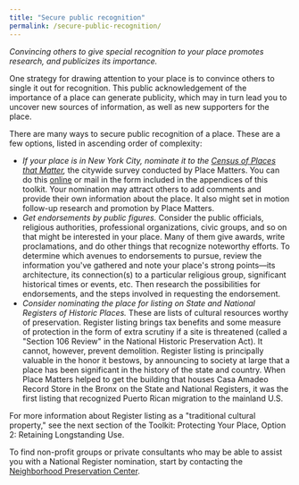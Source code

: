 ```yaml
---
title: "Secure public recognition"
permalink: /secure-public-recognition/
---
```


*Convincing others to give special recognition to your place promotes research, and publicizes its importance.*

One strategy for drawing attention to your place is to convince others
to single it out for recognition. This public acknowledgement of the
importance of a place can generate publicity, which may in turn lead you
to uncover new sources of information, as well as new supporters for the
place.

There are many ways to secure public recognition of a place. These are a
few options, listed in ascending order of complexity:

- *If your place is in New York City, nominate it to the [Census of Places that Matter](http://www.placematters.net/places),* the citywide survey conducted by Place Matters. You can do this [online](http://www.placematters.net) or mail in the form included in the appendices of this toolkit. Your nomination may attract others to add comments and provide their own information about the place. It also might set in motion follow-up research and promotion by Place Matters.
- *Get endorsements by public figures.* Consider the public officials, religious authorities, professional organizations, civic groups, and so on that might be interested in your place. Many of them give awards, write proclamations, and do other things that recognize noteworthy efforts. To determine which avenues to endorsements to pursue, review the information you've gathered and note your place's strong points—its architecture, its connection(s) to a particular religious group, significant historical times or events, etc. Then research the possibilities for endorsements, and the steps involved in requesting the endorsement.
- *Consider nominating the place for listing on State and National Registers of Historic Places.* These are lists of cultural resources worthy of preservation. Register listing brings tax benefits and some measure of protection in the form of extra scrutiny if a site is threatened (called a "Section 106 Review" in the National Historic Preservation Act). It cannot, however, prevent demolition. Register listing is principally valuable in the honor it bestows, by announcing to society at large that a place has been significant in the history of the state and country. When Place Matters helped to get the building that houses Casa Amadeo Record Store in the Bronx on the State and National Registers, it was the first listing that recognized Puerto Rican migration to the mainland U.S.

For more information about Register listing as a "traditional cultural property," see the next section of the Toolkit: Protecting Your Place, Option 2: Retaining Longstanding Use.

To find non-profit groups or private consultants who may be able to assist you with a National Register nomination, start by contacting the [Neighborhood Preservation Center](http://www.neighborhoodpreservationcenter.org/).
